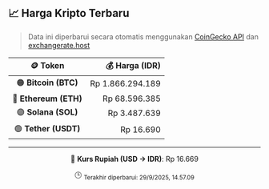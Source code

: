 

<!-- HARGA_KRIPTO -->
## 📈 Harga Kripto Terbaru

> Data ini diperbarui secara otomatis menggunakan [CoinGecko API](https://www.coingecko.com/) dan [exchangerate.host](https://exchangerate.host/)

<div align="center">

| 🪙 Token | 💰 Harga (IDR) |
|:------:|---------------:|
| 🟠 **Bitcoin (BTC)**   | Rp 1.866.294.189 |
| 🔵 **Ethereum (ETH)**  | Rp 68.596.385 |
| 🟣 **Solana (SOL)**    | Rp 3.487.639 |
| 🟢 **Tether (USDT)**   | Rp 16.690 |

---

💱 **Kurs Rupiah (USD → IDR)**: Rp 16.669

🕒 <sub>Terakhir diperbarui: 29/9/2025, 14.57.09</sub>

</div>
<!-- /HARGA_KRIPTO -->